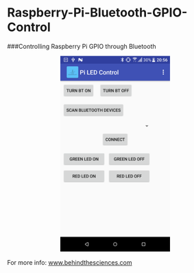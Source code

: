 # Raspberry-Pi-Bluetooth-GPIO-Control
###Controlling Raspberry Pi GPIO through Bluetooth

<p align="center">
  <img src="Bluetooth_Control_Pi_GPIO.png" width="256" title="BTS Android App">
</p>

For more info: www.behindthesciences.com
